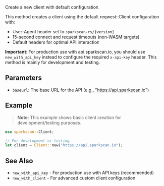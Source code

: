 Create a new client with default configuration.

This method creates a client using the default reqwest::Client configuration with:
- User-Agent header set to `sparkscan-rs/{version}`
- 15-second connect and request timeouts (non-WASM targets)
- Default headers for optimal API interaction

**Important**: For production use with api.sparkscan.io, you should use `new_with_api_key` instead to configure the required `x-api-key` header. This method is mainly for development and testing.

## Parameters

- `baseurl`: The base URL for the API (e.g., "<https://api.sparkscan.io>")

## Example

> **Note**: This example shows basic client creation for development/testing purposes.

```rust
use sparkscan::Client;

// For development or testing
let client = Client::new("https://api.sparkscan.io");
```

## See Also

- `new_with_api_key` - For production use with API keys (recommended)
- `new_with_client` - For advanced custom client configuration
